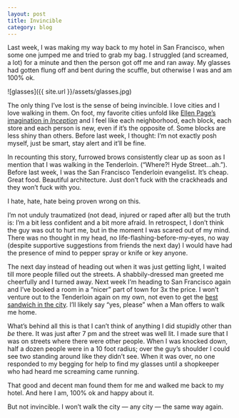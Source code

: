 ```yaml
---
layout: post
title: Invincible
category: blog
---
```

Last week, I was making my way back to my hotel in San Francisco, when some one jumped me and tried to grab my bag.   I struggled (and screamed, a lot) for a minute and then the person got off me and ran away.  My glasses had gotten flung off and bent during the scuffle, but otherwise I was and am 100% ok.  

![glasses]({{ site.url }}/assets/glasses.jpg)

The only thing I’ve lost is the sense of being invincible.  I love cities and I love walking in them.  On foot, my favorite cities unfold like [Ellen Page’s imagination in *Inception*](http://www.youtube.com/watch?v=q3tBBhYJeAw) and I feel like each neighborhood, each block, each store and each person is new, even if it’s the opposite of.  Some blocks are less shiny than others.  Before last week, I thought: I’m not exactly posh myself, just be smart, stay alert and it’ll be fine. 

In recounting this story, furrowed brows consistently clear up as soon as I mention that I was walking in the Tenderloin.  (“Where?! Hyde Street…ah.”).  Before last week, I was the San Francisco Tenderloin evangelist.  It’s cheap.  Great food.  Beautiful architecture.  Just don’t fuck with the crackheads and they won’t fuck with you. 

I hate, hate, hate being proven wrong on this.  

I’m not unduly traumatized (not dead, injured or raped after all) but the truth is: I’m a bit less confident and a bit more afraid.  In retrospect, I don’t think the guy was out to hurt me, but in the moment I was scared out of my mind. There was no thought in my head, no life-flashing-before-my-eyes, no way (despite supportive suggestions from friends the next day) I would have had the presence of mind to pepper spray or knife or key anyone.  

The next day instead of heading out when it was just getting light, I waited till more people filled out the streets.  A shabbily-dressed man greeted me cheerfully and I turned away. Next week I’m heading to San Francisco again and I’ve booked a room in a “nicer” part of town for 3x the price. I won’t venture out to the Tenderloin again on my own, not even to get the [best sandwich in the city](http://www.yelp.com/biz/saigon-sandwich-san-francisco).  I’ll likely say “yes, please” when a Man offers to walk me home. 

What’s behind all this is that I can’t think of anything I did stupidly other than *be* there.  It was just after 7 pm and the street was well lit.   I made sure that I was on streets where there were other people.  When I was knocked down, half a dozen people were in a 10 foot radius; over the guy’s shoulder I could see two standing around like they didn’t see.  When it was over, no one responded to my begging for help to find my glasses until a shopkeeper who had heard me screaming came running.  

That good and decent man found them for me and walked me back to my hotel.  And here I am, 100% ok and happy about it.  

But not invincible.  I won’t walk the city — any city — the same way again.

